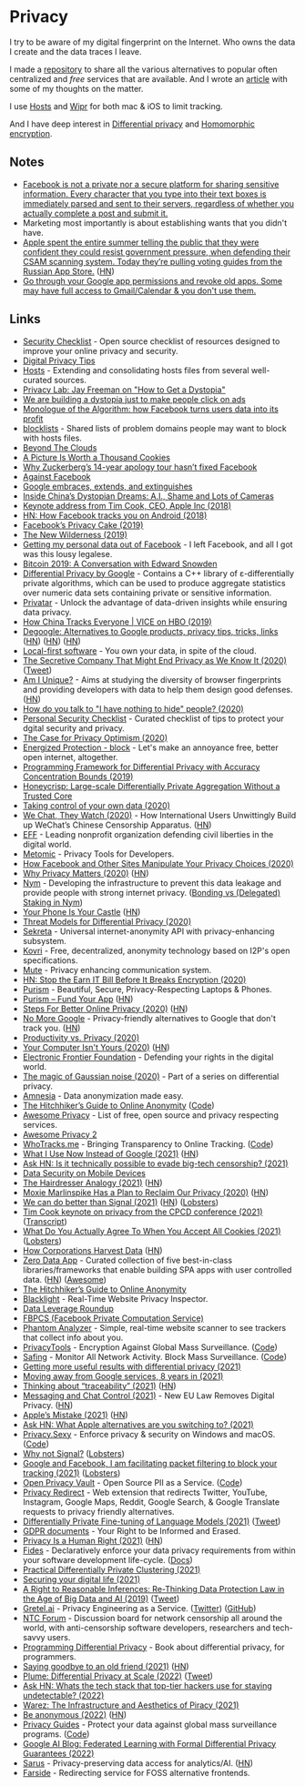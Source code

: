 # Privacy

I try to be aware of my digital fingerprint on the Internet. Who owns the data I create and the data traces I leave.

I made a [repository](https://github.com/nikitavoloboev/privacy-respecting) to share all the various alternatives to popular often centralized and _free_ services that are available. And I wrote an [article](https://medium.com/@nikitavoloboev/like-a-dog-on-a-leash-c0cdb8839079) with some of my thoughts on the matter.

I use [Hosts](https://github.com/StevenBlack/hosts) and [Wipr](https://itunes.apple.com/nl/app/wipr/id1320666476?l=en&mt=12) for both mac & iOS to limit tracking.

And I have deep interest in [Differential privacy](http://en.wikipedia.org/wiki/Differential_privacy) and [Homomorphic encryption](http://en.wikipedia.org/wiki/Homomorphic_encryption).

## Notes

- [Facebook is not a private nor a secure platform for sharing sensitive information. Every character that you type into their text boxes is immediately parsed and sent to their servers, regardless of whether you actually complete a post and submit it.](https://www.reddit.com/r/privacy/comments/79x7u3/facebook_employees_just_opened_a_privately_shared/)
- Marketing most importantly is about establishing wants that you didn't have.
- [Apple spent the entire summer telling the public that they were confident they could resist government pressure, when defending their CSAM scanning system. Today they’re pulling voting guides from the Russian App Store.](https://twitter.com/matthew_d_green/status/1438844141107044352) ([HN](https://news.ycombinator.com/item?id=28561941))
- [Go through your Google app permissions and revoke old apps. Some may have full access to Gmail/Calendar & you don't use them.](https://twitter.com/swyx/status/1467804281306636289)

## Links

- [Security Checklist](https://securitycheckli.st/) - Open source checklist of resources designed to improve your online privacy and security.
- [Digital Privacy Tips](https://bluz71.github.io/2018/06/20/digital-privacy-tips.html)
- [Hosts](https://github.com/StevenBlack/hosts) - Extending and consolidating hosts files from several well-curated sources.
- [Privacy Lab: Jay Freeman on "How to Get a Dystopia"](https://air.mozilla.org/privacy-lab-orchid/)
- [We are building a dystopia just to make people click on ads](https://www.ted.com/talks/zeynep_tufekci_we_re_building_a_dystopia_just_to_make_people_click_on_ads#t-8834)
- [Monologue of the Algorithm: how Facebook turns users data into its profit](https://vimeo.com/249633335)
- [blocklists](https://github.com/jmdugan/blocklists) - Shared lists of problem domains people may want to block with hosts files.
- [Beyond The Clouds](https://ind.ie/beyond-the-clouds/)
- [A Picture Is Worth a Thousand Cookies](https://blog.halide.cam/a-picture-is-worth-a-thousand-cookies-8400efa3d650)
- [Why Zuckerberg’s 14-year apology tour hasn’t fixed Facebook](https://www.wired.com/story/why-zuckerberg-15-year-apology-tour-hasnt-fixed-facebook/)
- [Against Facebook](https://0xadada.pub/2018/05/01/against-facebook/)
- [Google embraces, extends, and extinguishes](http://drewdevault.com/2018/05/03/Google-embraces-extends-extinguishes.html)
- [Inside China’s Dystopian Dreams: A.I., Shame and Lots of Cameras](https://www.nytimes.com/2018/07/08/business/china-surveillance-technology.html)
- [Keynote address from Tim Cook, CEO, Apple Inc (2018)](https://www.youtube.com/watch?v=kVhOLkIs20A)
- [HN: How Facebook tracks you on Android (2018)](https://news.ycombinator.com/item?id=18788658)
- [Facebook’s Privacy Cake (2019)](https://stratechery.com/2019/facebooks-privacy-cake/)
- [The New Wilderness (2019)](https://idlewords.com/2019/06/the_new_wilderness.htm)
- [Getting my personal data out of Facebook](https://ruben.verborgh.org/facebook/) - I left Facebook, and all I got was this lousy legalese.
- [Bitcoin 2019: A Conversation with Edward Snowden](https://www.youtube.com/watch?v=w7XpI0fRnIg)
- [Differential Privacy by Google](https://github.com/google/differential-privacy) - Contains a C++ library of ε-differentially private algorithms, which can be used to produce aggregate statistics over numeric data sets containing private or sensitive information.
- [Privatar](https://www.privitar.com/) - Unlock the advantage of data-driven insights while ensuring data privacy.
- [How China Tracks Everyone | VICE on HBO (2019)](https://www.youtube.com/watch?v=CLo3e1Pak-Y)
- [Degoogle: Alternatives to Google products, privacy tips, tricks, links](https://github.com/tycrek/degoogle) ([HN](https://news.ycombinator.com/item?id=24245817)) ([HN](https://news.ycombinator.com/item?id=30528205)) ([HN](https://news.ycombinator.com/item?id=30528205))
- [Local-first software](https://www.inkandswitch.com/local-first.html) - You own your data, in spite of the cloud.
- [The Secretive Company That Might End Privacy as We Know It (2020)](https://www.nytimes.com/2020/01/18/technology/clearview-privacy-facial-recognition.html) ([Tweet](https://twitter.com/kevinakwok/status/1218621849971507200))
- [Am I Unique?](https://amiunique.org/) - Aims at studying the diversity of browser fingerprints and providing developers with data to help them design good defenses. ([HN](https://news.ycombinator.com/item?id=22148512))
- [How do you talk to "I have nothing to hide" people? (2020)](https://lobste.rs/s/6yrndd/how_do_you_talk_i_have_nothing_hide_people)
- [Personal Security Checklist](https://github.com/Lissy93/personal-security-checklist) - Curated checklist of tips to protect your dgital security and privacy.
- [The Case for Privacy Optimism (2020)](https://benmgarfinkel.wordpress.com/2020/03/09/privacy-optimism-2/)
- [Energized Protection - block](https://github.com/EnergizedProtection/block) - Let's make an annoyance free, better open internet, altogether.
- [Programming Framework for Differential Privacy with Accuracy Concentration Bounds (2019)](https://arxiv.org/pdf/1909.07918.pdf)
- [Honeycrisp: Large-scale Differentially Private Aggregation Without a Trusted Core](https://www.cis.upenn.edu/~ahae/papers/honeycrisp-tr.pdf)
- [Taking control of your own data (2020)](https://0x46.net/thoughts/2020/05/02/self-hosting/)
- [We Chat, They Watch (2020)](https://citizenlab.ca/2020/05/we-chat-they-watch/) - How International Users Unwittingly Build up WeChat’s Chinese Censorship Apparatus. ([HN](https://news.ycombinator.com/item?id=23109997))
- [EFF](https://www.eff.org/) - Leading nonprofit organization defending civil liberties in the digital world.
- [Metomic](https://metomic.io/) - Privacy Tools for Developers.
- [How Facebook and Other Sites Manipulate Your Privacy Choices (2020)](https://www.wired.com/story/facebook-social-media-privacy-dark-patterns/)
- [Why Privacy Matters (2020)](https://thistooshallgrow.com/blog/privacy-security-roundup) ([HN](https://news.ycombinator.com/item?id=24341079))
- [Nym](https://nymtech.net/) - Developing the infrastructure to prevent this data leakage and provide people with strong internet privacy. ([Bonding vs (Delegated) Staking in Nym](https://medium.com/nymtech/bonding-vs-delegated-staking-in-nym-f11d7adceec3))
- [Your Phone Is Your Castle](https://puri.sm/posts/your-phone-is-your-castle/) ([HN](https://news.ycombinator.com/item?id=24463347))
- [Threat Models for Differential Privacy (2020)](https://www.nist.gov/blogs/cybersecurity-insights/threat-models-differential-privacy)
- [Sekreta](https://gitlab.com/sekreta/sekreta/) - Universal internet-anonymity API with privacy-enhancing subsystem.
- [Kovri](https://gitlab.com/kovri-project/kovri/) - Free, decentralized, anonymity technology based on I2P's open specifications.
- [Mute](https://mute.one/) - Privacy enhancing communication system.
- [HN: Stop the Earn IT Bill Before It Breaks Encryption (2020)](https://news.ycombinator.com/item?id=24695373)
- [Purism](https://puri.sm/) - Beautiful, Secure, Privacy-Respecting Laptops & Phones.
- [Purism – Fund Your App](https://puri.sm/fund-your-app/) ([HN](https://news.ycombinator.com/item?id=24721913))
- [Steps For Better Online Privacy (2020)](https://www.npr.org/2020/10/09/922262686/your-technology-is-tracking-you-take-these-steps-for-better-online-privacy) ([HN](https://news.ycombinator.com/item?id=24807980))
- [No More Google](https://nomoregoogle.com/) - Privacy-friendly alternatives to Google that don't track you. ([HN](https://news.ycombinator.com/item?id=24972669))
- [Productivity vs. Privacy (2020)](https://jessems.com/productivity-vs-privacy)
- [Your Computer Isn't Yours (2020)](https://sneak.berlin/20201112/your-computer-isnt-yours/) ([HN](https://news.ycombinator.com/item?id=25078034))
- [Electronic Frontier Foundation](https://www.eff.org/) - Defending your rights in the digital world.
- [The magic of Gaussian noise (2020)](https://desfontain.es/privacy/gaussian-noise.html) - Part of a series on differential privacy.
- [Amnesia](https://amnesia.openaire.eu/) - Data anonymization made easy.
- [The Hitchhiker’s Guide to Online Anonymity](https://anonymousplanet.github.io/thgtoa/guide.html) ([Code](https://github.com/AnonymousPlanet/thgtoa))
- [Awesome Privacy](https://github.com/pluja/awesome-privacy) - List of free, open source and privacy respecting services.
- [Awesome Privacy 2](https://github.com/paulaime/Awesome-Privacy)
- [WhoTracks.me](https://whotracks.me/) - Bringing Transparency to Online Tracking. ([Code](https://github.com/ghostery/whotracks.me))
- [What I Use Now Instead of Google (2021)](https://kiramclean.com/blog/what-i-use-now-instead-of-google/) ([HN](https://news.ycombinator.com/item?id=25654222))
- [Ask HN: Is it technically possible to evade big-tech censorship? (2021)](https://news.ycombinator.com/item?id=25731697)
- [Data Security on Mobile Devices](https://securephones.io/)
- [The Hairdresser Analogy (2021)](https://jessems.com/hairdresser-analogy) ([HN](https://news.ycombinator.com/item?id=25791684))
- [Moxie Marlinspike Has a Plan to Reclaim Our Privacy (2020)](https://www.newyorker.com/magazine/2020/10/26/taking-back-our-privacy) ([HN](https://news.ycombinator.com/item?id=24824956))
- [We can do better than Signal (2021)](https://icyphox.sh/blog/signal/) ([HN](https://news.ycombinator.com/item?id=25811696)) ([Lobsters](https://lobste.rs/s/ypzg4z/we_can_do_better_than_signal))
- [Tim Cook keynote on privacy from the CPCD conference (2021)](https://www.youtube.com/watch?v=wmHL7xe1JIY) ([Transcript](https://www.inc.com/justin-bariso/tim-cook-may-have-just-ended-facebook.html))
- [What Do You Actually Agree To When You Accept All Cookies (2021)](https://www.conradakunga.com/blog/what-do-you-actually-agree-to-when-you-accept-all-cookies/) ([Lobsters](https://lobste.rs/s/f3jncp/what_do_you_actually_agree_when_you_accept))
- [How Corporations Harvest Data](https://dkzlv.com/en/how-they-harvest-data/) ([HN](https://news.ycombinator.com/item?id=26153055))
- [Zero Data App](https://0data.app/) - Curated collection of five best-in-class libraries/frameworks that enable building SPA apps with user controlled data. ([HN](https://news.ycombinator.com/item?id=26365835)) ([Awesome](https://github.com/0dataapp/awesome-0data))
- [The Hitchhiker’s Guide to Online Anonymity](https://anonymousplanet.org/)
- [Blacklight](https://themarkup.org/blacklight) - Real-Time Website Privacy Inspector.
- [Data Leverage Roundup](https://github.com/nickmvincent/DataLeverageRoundup)
- [FBPCS (Facebook Private Computation Service)](https://github.com/facebookresearch/FBPCS)
- [Phantom Analyzer](https://usephantom.com/) - Simple, real-time website scanner to see trackers that collect info about you.
- [PrivacyTools](https://www.privacytools.io/) - Encryption Against Global Mass Surveillance. ([Code](https://github.com/privacytools/privacytools.io))
- [Safing](https://safing.io/) - Monitor All Network Activity. Block Mass Surveillance. ([Code](https://github.com/safing/portmaster))
- [Getting more useful results with differential privacy (2021)](https://desfontain.es/privacy/more-useful-results-dp.html)
- [Moving away from Google services, 8 years in (2021)](https://maximevaillancourt.com/blog/moving-away-from-google-services-8-years-in)
- [Thinking about “traceability” (2021)](https://blog.cryptographyengineering.com/2021/08/01/thinking-about-traceability/) ([HN](https://news.ycombinator.com/item?id=28032523))
- [Messaging and Chat Control (2021)](https://www.patrick-breyer.de/en/posts/message-screening/?lang=en) - New EU Law Removes Digital Privacy. ([HN](https://news.ycombinator.com/item?id=28139889))
- [Apple’s Mistake (2021)](https://stratechery.com/2021/apples-mistake/) ([HN](https://news.ycombinator.com/item?id=28118350))
- [Ask HN: What Apple alternatives are you switching to? (2021)](https://news.ycombinator.com/item?id=28220968)
- [Privacy.Sexy](https://privacy.sexy/) - Enforce privacy & security on Windows and macOS. ([Code](https://github.com/undergroundwires/privacy.sexy))
- [Why not Signal?](https://dessalines.github.io/essays/why_not_signal.html) ([Lobsters](https://lobste.rs/s/qgkckr/why_not_signal))
- [Google and Facebook, I am facilitating packet filtering to block your tracking (2021)](https://peguero.xyz/blog/google_and_facebook_i_am_facilitating_packet_filtering_to_block_your_tracking.html) ([Lobsters](https://lobste.rs/s/jpca2y/google_facebook_i_am_facilitating_packet))
- [Open Privacy Vault](https://openprivacy.io/) - Open Source PII as a Service. ([Code](https://github.com/open-privacy/opv))
- [Privacy Redirect](https://github.com/SimonBrazell/privacy-redirect) - Web extension that redirects Twitter, YouTube, Instagram, Google Maps, Reddit, Google Search, & Google Translate requests to privacy friendly alternatives.
- [Differentially Private Fine-tuning of Language Models (2021)](https://arxiv.org/abs/2110.06500) ([Tweet](https://twitter.com/thegautamkamath/status/1450113340617940998))
- [GDPR documents](https://github.com/good-lly/gdpr-documents) - Your Right to be Informed and Erased.
- [Privacy Is a Human Right (2021)](https://blog.torproject.org/privacy-is-a-human-right) ([HN](https://news.ycombinator.com/item?id=28997501))
- [Fides](https://github.com/ethyca/fides) - Declaratively enforce your data privacy requirements from within your software development life-cycle. ([Docs](https://ethyca.github.io/fides/))
- [Practical Differentially Private Clustering (2021)](https://ai.googleblog.com/2021/10/practical-differentially-private.html)
- [Securing your digital life (2021)](https://arstechnica.com/features/2021/10/securing-your-digital-life-part-1/)
- [A Right to Reasonable Inferences: Re-Thinking Data Protection Law in the Age of Big Data and AI (2019)](https://papers.ssrn.com/sol3/papers.cfm?abstract_id=3248829) ([Tweet](https://twitter.com/ziebrah/status/1461033739409141771))
- [Gretel.ai](https://gretel.ai/) - Privacy Engineering as a Service. ([Twitter](https://twitter.com/gretel_ai)) ([GitHub](https://github.com/gretelai))
- [NTC Forum](https://ntc.party/) - Discussion board for network censorship all around the world, with anti-censorship software developers, researchers and tech-savvy users.
- [Programming Differential Privacy](https://programming-dp.com/) - Book about differential privacy, for programmers.
- [Saying goodbye to an old friend (2021)](https://ar.al/2021/12/16/saying-goodbye-to-an-old-friend/) ([HN](https://news.ycombinator.com/item?id=29657637))
- [Plume: Differential Privacy at Scale (2022)](https://arxiv.org/abs/2201.11603) ([Tweet](https://twitter.com/TedOnPrivacy/status/1486979925307498499))
- [Ask HN: Whats the tech stack that top-tier hackers use for staying undetectable? (2022)](https://news.ycombinator.com/item?id=30278631)
- [Warez: The Infrastructure and Aesthetics of Piracy (2021)](https://punctumbooks.com/titles/warez-the-infrastructure-and-aesthetics-of-piracy/)
- [Be anonymous (2022)](https://kg.dev/thoughts/be-anonymous) ([HN](https://news.ycombinator.com/item?id=30408236))
- [Privacy Guides](https://privacyguides.org/) - Protect your data against global mass surveillance programs. ([Code](https://github.com/privacyguides/privacyguides.org))
- [Google AI Blog: Federated Learning with Formal Differential Privacy Guarantees (2022)](https://ai.googleblog.com/2022/02/federated-learning-with-formal.html)
- [Sarus](https://www.sarus.tech/) - Privacy-preserving data access for analytics/AI. ([HN](https://news.ycombinator.com/item?id=30698215))
- [Farside](https://github.com/benbusby/farside) - Redirecting service for FOSS alternative frontends.